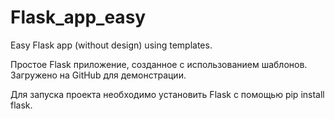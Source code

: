 # Flask_app_easy
Easy Flask app (without design) using templates.

Простое Flask приложение, созданное с использованием шаблонов. Загружено на GitHub для демонстрации. 

Для запуска проекта необходимо установить Flask с помощью pip install flask.
